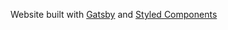 Website built with [Gatsby](https://www.gatsbyjs.com/) and [Styled Components](https://styled-components.com/)
